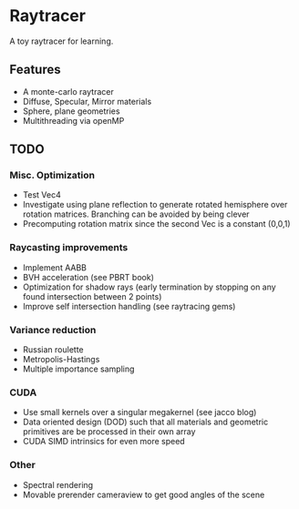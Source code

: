 # Raytracer

A toy raytracer for learning.

## Features
- A monte-carlo raytracer
- Diffuse, Specular, Mirror materials
- Sphere, plane geometries
- Multithreading via openMP

## TODO
### Misc. Optimization
- Test Vec4
- Investigate using plane reflection to generate rotated hemisphere over rotation matrices. Branching can be avoided by being clever
- Precomputing rotation matrix since the second Vec is a constant (0,0,1)

### Raycasting improvements
- Implement AABB
- BVH acceleration (see PBRT book)
- Optimization for shadow rays (early termination by stopping on any found intersection between 2 points)
- Improve self intersection handling (see raytracing gems)

### Variance reduction
- Russian roulette
- Metropolis-Hastings
- Multiple importance sampling

### CUDA
- Use small kernels over a singular megakernel (see jacco blog)
- Data oriented design (DOD) such that all materials and geometric primitives are be processed in their own array
- CUDA SIMD intrinsics for even more speed

### Other
- Spectral rendering
- Movable prerender cameraview to get good angles of the scene